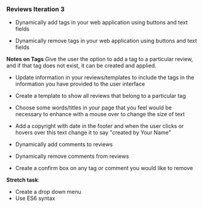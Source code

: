 ### Reviews Iteration 3

- Dynamically add tags in your web application using buttons and text fields 

- Dynamically remove tags in your web application using buttons and text fields 

**Notes on Tags** Give the user the option to add a tag to a particular review, and if that tag does not exist, it can be created and applied. 

- Update information in your reviews/templates to include the tags in the information you have provided to the user interface

- Create a template to show all reviews that belong to a particular tag

- Choose some words/titles in your page that you feel would be necessary to enhance with a mouse over to change the size of text

- Add a copyright with date in the footer and when the user clicks or hovers over this text change it to say "created by Your Name"

- Dynamically add comments to reviews

- Dynamically remove comments from reviews 

- Create a confirm box on any tag or comment you would like to remove

**Stretch task**:
- Create a drop down menu
- Use ES6 syntax
